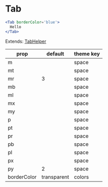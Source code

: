 # Tab

```.jsx
<Tab borderColor='blue'>
  Hello
</Tab>

```



Extends: [TabHelper](/components/TabHelper)

prop | default | theme key
---|---|---
m |  | space
mt |  | space
mr | 3 | space
mb |  | space
ml |  | space
mx |  | space
my |  | space
p |  | space
pt |  | space
pr |  | space
pb |  | space
pl |  | space
px |  | space
py | 2 | space
borderColor | transparent | colors